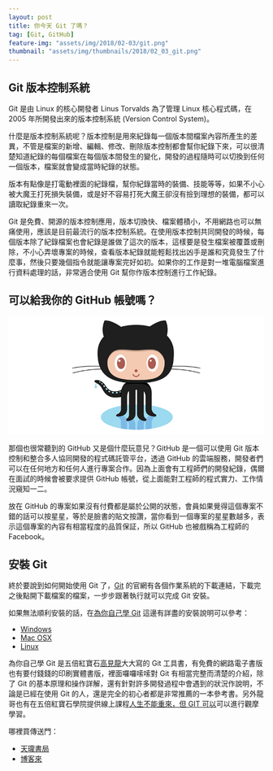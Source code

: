 ```yaml
---
layout: post
title: 你今天 Git 了嗎？
tag: [Git, GitHub]
feature-img: "assets/img/2018/02-03/git.png"
thumbnail: "assets/img/thumbnails/2018/02_03_git.png"
---
```

## Git 版本控制系統

Git 是由 Linux 的核心開發者 Linus Torvalds 為了管理 Linux 核心程式碼，在 2005 年所開發出來的版本控制系統 (Version Control System)。

什麼是版本控制系統呢？版本控制是用來紀錄每一個版本間檔案內容所產生的差異，不管是檔案的新增、編輯、修改、刪除版本控制都會幫你紀錄下來，可以很清楚知道紀錄的每個檔案在每個版本間發生的變化，開發的過程隨時可以切換到任何一個版本，檔案就會變成當時紀錄的狀態。

版本有點像是打電動裡面的紀錄檔，幫你紀錄當時的裝備、技能等等，如果不小心被大魔王打死損失裝備，或是好不容易打死大魔王卻沒有撿到理想的裝備，都可以讀取紀錄重來一次。

Git 是免費、開源的版本控制應用，版本切換快、檔案體積小，不用網路也可以無痛使用，應該是目前最流行的版本控制系統。在使用版本控制共同開發的時候，每個版本除了紀錄檔案也會紀錄是誰做了這次的版本，這樣要是發生檔案被覆蓋或刪除，不小心弄壞專案的時候，查看版本紀錄就能輕鬆找出凶手是誰和究竟發生了什麼事，然後只要幾個指令就能讓專案完好如初。如果你的工作是對一堆電腦檔案進行資料處理的話，非常適合使用 Git 幫你作版本控制進行工作紀錄。

## 可以給我你的 GitHub 帳號嗎？

![github_Octocat](/assets/img/2018/02-03/Octocat.jpg)

那個也很常聽到的 GitHub 又是個什麼玩意兒？GitHub 是一個可以使用 Git 版本控制和整合多人協同開發的程式碼託管平台，透過 GitHub 的雲端服務，開發者們可以在任何地方和任何人進行專案合作。因為上面會有工程師們的開發紀錄，偶爾在面試的時候會被要求提供 GitHub 帳號，從上面能對工程師的程式實力、工作情況窺知一二。

放在 GitHub 的專案如果沒有付費都是屬於公開的狀態，會員如果覺得這個專案不錯的話可以按星星，等於是臉書的貼文按讚，當你看到一個專案的星星數越多，表示這個專案的內容有相當程度的品質保証，所以 GitHub 也被戲稱為工程師的 Facebook。

## 安裝 Git

終於要說到如何開始使用 Git 了，[Git] 的官網有各個作業系統的下載連結，下載完之後點開下載檔案的檔案，一步步跟著執行就可以完成 Git 安裝。

如果無法順利安裝的話，在[為你自己學 Git] 這邊有詳盡的安裝說明可以參考：

- [Windows]
- [Mac OSX]
- [Linux]

為你自己學 Git 是五倍紅寶石[高見龍]大大寫的 Git 工具書，有免費的網路電子書版也有要付錢錢的印刷實體書版，裡面囉囉嗦嗦對 Git 有相當完整而清楚的介紹，除了 Git 的基本原理和操作詳解，還有針對許多開發過程中會遇到的狀況作說明，不論是已經在使用 Git 的人，還是完全的初心者都是非常推薦的一本參考書。另外龍哥也有在五倍紅寶石學院提供線上課程[人生不能重來，但 GIT 可以]可以進行觀摩學習。

哪裡買傳送門：

- [天瓏書局]
- [博客來]

[Git]: https://git-scm.com/downloads
[為你自己學 Git]: https://gitbook.tw/
[Windows]: https://gitbook.tw/chapters/environment/install-git-in-windows.html
[Mac OSX]: https://gitbook.tw/chapters/environment/install-git-in-mac.html
[Linux]: https://gitbook.tw/chapters/environment/install-git-in-linux.html
[高見龍]: https://kaochenlong.com/
[天瓏書局]: https://www.tenlong.com.tw/products/9789864342662
[博客來]: http://www.books.com.tw/products/0010771986
[人生不能重來，但 GIT 可以]: https://campus.5xruby.tw/p/git
